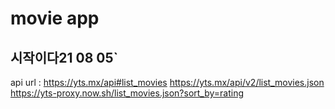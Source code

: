 # movie app
## 시작이다21 08 05`
api url : 
    https://yts.mx/api#list_movies
    https://yts.mx/api/v2/list_movies.json
    https://yts-proxy.now.sh/list_movies.json?sort_by=rating